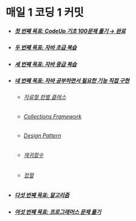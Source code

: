 # 매일 1 코딩 1 커밋
<ul>
  <li>
    <h5> 
    <a href="https://github.com/jysaa5/VioletCheese_Study/tree/master/CodeUp_basics100/src/com/violetCheese">
    첫 번째 목표: CodeUp 기초 100문제 풀기 → 완료
    </a> 
    </h5>
  </li>
  <li>
    <h5> 
    <a href="https://github.com/jysaa5/VioletCheese_Study/tree/master/Programmers_Java_Beginning/src">
    두 번째 목표: 자바 초급 복습
    </a> 
    </h5>
  </li>
  <li>
    <h5>
      <a href="https://github.com/jysaa5/VioletCheese_Study/tree/master/Programmers_Java_Intermediate/src">
    세 번째 목표: 자바 중급 복습 
    </a>
    </h5>
  </li>
  <li> 
    <h5>
      <a href="https://github.com/jysaa5/VioletCheese_Study/tree/master/FunctionLibrary/src">
    네 번째 목표: 자바 공부하면서 필요한 기능 직접 구현
    </a>
    </h5>
    <ul> 
      <li> 
        <h6>
          <a href="https://github.com/jysaa5/VioletCheese_Study/tree/master/FunctionLibrary/src/dataType_ex">자료형 판별 클래스
          </a>
        </h6> 
      </li>
      <li> 
        <h6>
          <a href="https://github.com/jysaa5/VioletCheese_Study/tree/master/FunctionLibrary/src/collectionsFramework_ex">
            Collections Framework
          </a>
        </h6> 
      </li>
      <li> 
        <h6>
          <a href="https://github.com/jysaa5/VioletCheese_Study/tree/master/FunctionLibrary/src/designPattern_ex">
            Design Pattern
          </a>
        </h6> 
      </li>
       <li> 
        <h6>
          <a href="https://github.com/jysaa5/VioletCheese_Study/tree/master/FunctionLibrary/src/recursiveFunction_ex">
            재귀함수
          </a>
        </h6> 
      </li>
      <li> 
        <h6>
          <a href="https://github.com/jysaa5/VioletCheese_Study/tree/master/FunctionLibrary/src/sort_ex">
            정렬
          </a>
        </h6> 
      </li>
    </ul> 
  </li>
     <li>
       <h5> 
         <a href="https://github.com/jysaa5/VioletCheese_Study/tree/master/Algorithm">다섯 번째 목표: 알고리즘 
         </a>
       </h5> 
  </li>
  <li>
    <h5>
      <a href="https://github.com/jysaa5/VioletCheese_Study/tree/master/Programmers_Ex/src/com/violetCheese/programmers">
        여섯 번째 목표: 프로그래머스 문제 풀기 
      </a>
    </h5> 
  </li>
</ul>
